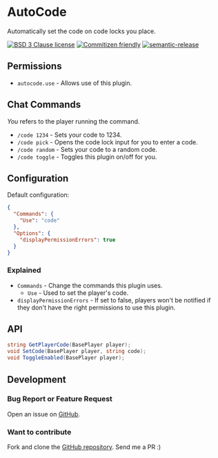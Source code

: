 # AutoCode

Automatically set the code on code locks you place.

[![BSD 3 Clause license](https://img.shields.io/github/license/RebeccaStevens/eslint-config-rebeccastevens.svg?style=flat-square)](https://opensource.org/licenses/BSD-3-Clause)
[![Commitizen friendly](https://img.shields.io/badge/commitizen-friendly-brightgreen.svg?style=flat-square)](https://commitizen.github.io/cz-cli/)
[![semantic-release](https://img.shields.io/badge/%F0%9F%93%A6%F0%9F%9A%80-semantic--release-e10079.svg?style=flat-square)](https://github.com/semantic-release/semantic-release)

## Permissions

- `autocode.use` - Allows use of this plugin.

## Chat Commands

*You* refers to the player running the command.

- `/code 1234` - Sets your code to 1234.
- `/code pick` - Opens the code lock input for you to enter a code.
- `/code random` - Sets your code to a random code.
- `/code toggle` - Toggles this plugin on/off for you.

## Configuration

Default configuration:

```json
{
  "Commands": {
    "Use": "code"
  },
  "Options": {
    "displayPermissionErrors": true
  }
}
```

### Explained

- `Commands` - Change the commands this plugin uses.
  - `Use` - Used to set the player's code.
- `displayPermissionErrors` - If set to false, players won't be notified if
  they don't have the right permissions to use this plugin.

## API

```cs
string GetPlayerCode(BasePlayer player);
void SetCode(BasePlayer player, string code);
void ToggleEnabled(BasePlayer player);
```

## Development

### Bug Report or Feature Request

Open an issue on [GitHub](https://github.com/RebeccaStevens/uMod-Rust-Plugin-AutoCode/issues/new/choose).

### Want to contribute

Fork and clone the [GitHub repository](https://github.com/RebeccaStevens/uMod-Rust-Plugin-AutoCode). Send me a PR :)
